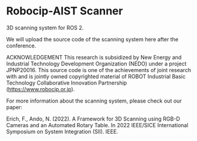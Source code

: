 # Robocip-AIST Scanner
3D scanning system for ROS 2.

We will upload the source code of the scanning system here after the conference.

ACKNOWLEDGEMENT This research is subsidized by New Energy and Industrial Technology Development Organization (NEDO) under a project JPNP20016. This source code is one of the achievements of joint research with and is jointly owned copyrighted material of ROBOT Industrial Basic Technology Collaborative Innovation Partnership (https://www.robocip.or.jp).

For more information about the scanning system, please check out our paper:

Erich, F., Ando, N. (2022). A Framework for 3D Scanning using RGB-D Cameras and an Automated Rotary Table. In 2022 IEEE/SICE International Symposium on System Integration (SII). IEEE.
